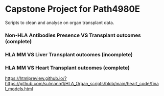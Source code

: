 # Capstone Project for Path4980E

Scripts to clean and analyse on organ transplant data.

### Non-HLA Antibodies Presence VS Transplant outcomes (complete)
### HLA MM VS Liver Transplant outcomes (incomplete)
### HLA MM VS Heart Transplant outcomes (complete)
https://htmlpreview.github.io/?https://github.com/sulmanm1/HLA_Organ_scripts/blob/main/heart_code/final_models.html
